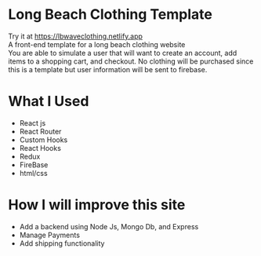 # Long Beach Clothing Template
Try it at https://lbwaveclothing.netlify.app <br /> A front-end template for a long beach clothing website  <br /> You are able to simulate a user that will want to create an account, add items to a shopping cart, and checkout. No clothing will be purchased since this is a template but user information will be sent to firebase.

# What I Used
* React js
* React Router
* Custom Hooks
* React Hooks
* Redux
* FireBase
* html/css

# How I will improve this site
* Add a backend using Node Js, Mongo Db, and Express
* Manage Payments
* Add shipping functionality

